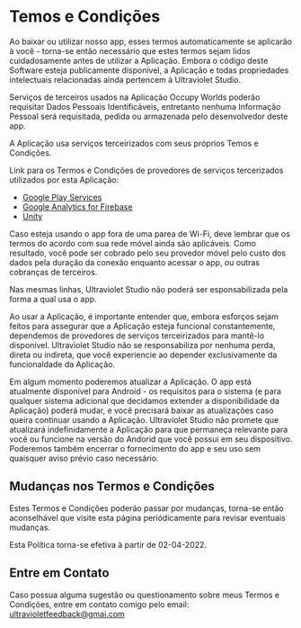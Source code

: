 # Temos e Condições

Ao baixar ou utilizar nosso app, esses termos automaticamente se aplicarão à você - torna-se então necessário que estes termos sejam lidos cuidadosamente antes de utilizar a Aplicação. Embora o código deste Software esteja publicamente disponível, a Aplicação e todas propriedades intelectuais relacionadas ainda pertencem à Ultraviolet Studio.

Serviços de terceiros usados na Aplicação Occupy Worlds poderão requisitar Dados Pessoais Identificáveis, entretanto nenhuma Informação Pessoal será requisitada, pedida ou armazenada pelo desenvolvedor deste app.

A Aplicação usa serviços terceirizados com seus próprios Temos e Condições.

Link para os Termos e Condições de provedores de serviços tercerizados utilizados por esta Aplicação:

*   [Google Play Services](https://policies.google.com/terms)
*   [Google Analytics for Firebase](https://firebase.google.com/terms/analytics)
*   [Unity](https://unity3d.com/legal/terms-of-service)

Caso esteja usando o app fora de uma parea de Wi-Fi, deve lembrar que os termos do acordo com sua rede móvel ainda são aplicáveis. Como resultado, você pode ser cobrado pelo seu provedor móvel pelo custo dos dados pela duração da conexão enquanto acessar o app, ou outras cobranças de terceiros. 

Nas mesmas linhas, Ultraviolet Studio não poderá ser esponsabilizada pela forma a qual usa o app.

Ao usar a Aplicação, é importante entender que, embora esforços sejam feitos para assegurar que a Aplicação esteja funcional constantemente, dependemos de provedores de serviços terceirizados para mantê-lo disponível. Ultraviolet Studio não se responsabiliza por nenhuma perda, direta ou indireta, que você experiencie ao depender exclusivamente da funcionaldade da Aplicação.

Em algum momento poderemos atualizar a Aplicação. O app está atualmente disponível para Android - os requisitos para o sistema (e para qualquer sistema adicional que decidamos extender a disponibilidade da Aplicação) poderá mudar, e você precisará baixar as atualizações caso queira continuar usando a Aplicação. Ultraviolet Studio não promete que atualizará indefinidamente a Aplicação para que permaneça relevante para você ou funcione na versão do Andorid que você possui em seu dispositivo. Poderemos também encerrar o fornecimento do app e seu uso sem quaisquer aviso prévio caso necessário.

## Mudanças nos Termos e Condições

Estes Termos e Condições poderão passar por mudanças, torna-se então aconselhável que visite esta página periódicamente para revisar eventuais mudanças.

Esta Política torna-se efetiva à partir de 02-04-2022.

## Entre em Contato

Caso possua alguma sugestão ou questionamento sobre meus Termos e Condições, entre em contato comigo pelo email: ultravioletfeedback@gmai.com
